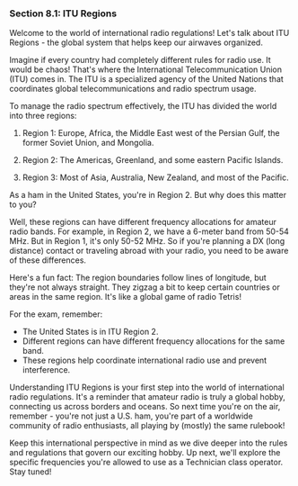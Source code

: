 
### Section 8.1: ITU Regions

Welcome to the world of international radio regulations! Let's talk about ITU Regions - the global system that helps keep our airwaves organized.

Imagine if every country had completely different rules for radio use. It would be chaos! That's where the International Telecommunication Union (ITU) comes in. The ITU is a specialized agency of the United Nations that coordinates global telecommunications and radio spectrum usage.

To manage the radio spectrum effectively, the ITU has divided the world into three regions:

1. Region 1: Europe, Africa, the Middle East west of the Persian Gulf, the former Soviet Union, and Mongolia.

2. Region 2: The Americas, Greenland, and some eastern Pacific Islands.

3. Region 3: Most of Asia, Australia, New Zealand, and most of the Pacific.

As a ham in the United States, you're in Region 2. But why does this matter to you?

Well, these regions can have different frequency allocations for amateur radio bands. For example, in Region 2, we have a 6-meter band from 50-54 MHz. But in Region 1, it's only 50-52 MHz. So if you're planning a DX (long distance) contact or traveling abroad with your radio, you need to be aware of these differences.

Here's a fun fact: The region boundaries follow lines of longitude, but they're not always straight. They zigzag a bit to keep certain countries or areas in the same region. It's like a global game of radio Tetris!

For the exam, remember:
- The United States is in ITU Region 2.
- Different regions can have different frequency allocations for the same band.
- These regions help coordinate international radio use and prevent interference.

Understanding ITU Regions is your first step into the world of international radio regulations. It's a reminder that amateur radio is truly a global hobby, connecting us across borders and oceans. So next time you're on the air, remember - you're not just a U.S. ham, you're part of a worldwide community of radio enthusiasts, all playing by (mostly) the same rulebook!

Keep this international perspective in mind as we dive deeper into the rules and regulations that govern our exciting hobby. Up next, we'll explore the specific frequencies you're allowed to use as a Technician class operator. Stay tuned!
